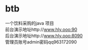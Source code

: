# btb
一个饮料采购的java 项目<br>
前台演示地址http://www.hly.ooo:90<br>
后台演示地址http://www.hly.ooo:8090<br>
管理员账号admin密码qq963172090
